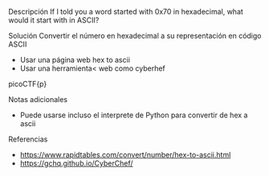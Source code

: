 Descripción
If I told you a word started with 0x70 in hexadecimal, what would it start with in ASCII?

Solución
Convertir el número en hexadecimal a su representación en código ASCII
- Usar una página web hex to ascii
- Usar una herramienta< web como cyberhef

picoCTF{p}

Notas adicionales
- Puede usarse incluso el interprete de Python para convertir de hex a ascii

Referencias
- https://www.rapidtables.com/convert/number/hex-to-ascii.html
- https://gchq.github.io/CyberChef/
